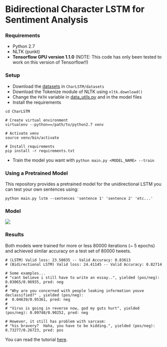 # Bidirectional Character LSTM for Sentiment Analysis 

### Requirements
- Python 2.7
- NLTK (punkt)
- <b>Tensorflow GPU version 1.1.0</b> (NOTE: This code has only been tested to work on this version of Tensorflow!!)

### Setup
- Download the [datasets](http://help.sentiment140.com/for-students/) in `CharLSTM/datasets`
- Download the Tokenize module of NLTK using `nltk.download()`
- Change the `PATH` variable in [data_utils.py](https://github.com/charlesashby/CharLSTM/blob/master/lib/data_utils.py) and in the model files
- Install the requirements

```
cd CharLSTM

# Create virtual environment
virtualenv --python==/path/to/python2.7 venv

# Activate venv
source venv/bin/activate

# Install requirements
pip install -r requirements.txt
```
- Train the model you want with `python main.py <MODEL_NAME> --train` 

### Using a Pretrained Model
This repository provides a pretrained model for the unidirectional LSTM you can test your own sentences using:

```
python main.py lstm --sentences 'sentence 1' 'sentence 2' 'etc...'
```

### Model

![](charlstm_diagram.png)

### Results
Both models were trained for more or less 80000 iterations (~ 5 epochs) and achieved similar accuracy on a test set of 80000 tweets.

```
# (LSTM) Valid loss: 23.50035 -- Valid Accuracy: 0.83613
# (Bidirectional LSTM) Valid loss: 24.41145 -- Valid Accuracy: 0.82714
```
```
# Some examples...
# "cant believe i still have to write an essay..", yielded (pos/neg): 0.03065/0.96935, pred: neg
#
# "Why are you concerned with people leaking information youve declassified?" , yielded (pos/neg):
#  0.04639/0.95361, pred: neg
# 
# "Virus is going in reverse now, god my guts hurt", yielded (pos/neg): 0.09748/0.90252, pred: neg
```
```
# However, it still has problem with sarcasm:
# "his bravery?  Haha, you have to be kidding.", yielded (pos/neg): 0.73277/0.26723, pred: pos
```

You can read the tutorial [here](https://charlesashby.github.io/2017/06/05/sentiment-analysis-with-char-lstm/).
